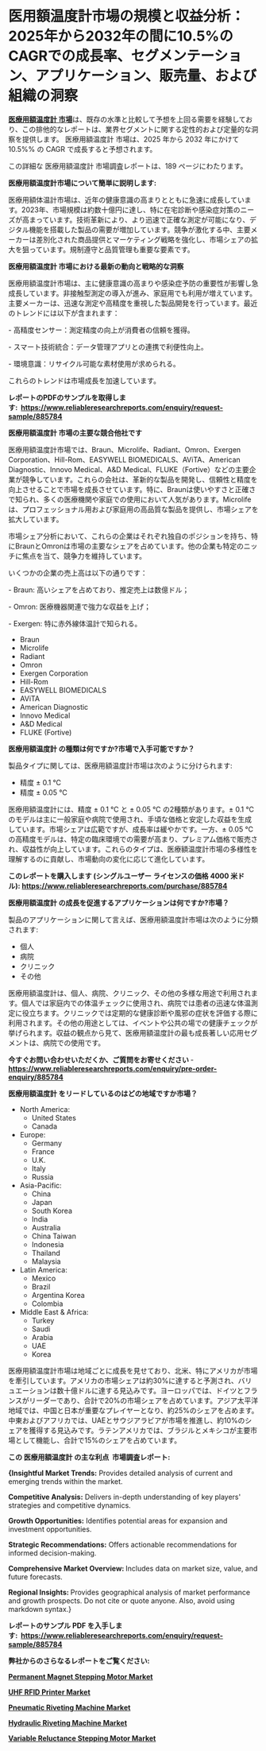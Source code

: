 <p><h1>医用額温度計市場の規模と収益分析：2025年から2032年の間に10.5%のCAGRでの成長率、セグメンテーション、アプリケーション、販売量、および組織の洞察</h1></p><p data-sourcepos="1:1-1:157"><strong><a href="https://www.reliableresearchreports.com/medical-forehead-thermometer-r885784?utm_campaign=110&utm_medium=36&utm_source=Github&utm_content=ia&utm_term=11042025&utm_id=medical-forehead-thermometer">医療用額温度計 市場</a></strong>は、既存の水準と比較して予想を上回る需要を経験しており、この排他的なレポートは、業界セグメントに関する定性的および定量的な洞察を提供します。 医療用額温度計 市場は、2025 年から 2032 年にかけて 10.5%% の CAGR で成長すると予想されます。</p>
<p data-sourcepos="3:1-3:50">この詳細な 医療用額温度計 市場調査レポートは、189 ページにわたります。</p>
<p><strong>医療用額温度計市場について簡単に説明します:</strong></p>
<p><p>医療用額体温計市場は、近年の健康意識の高まりとともに急速に成長しています。2023年、市場規模は約数十億円に達し、特に在宅診断や感染症対策のニーズが高まっています。技術革新により、より迅速で正確な測定が可能になり、デジタル機能を搭載した製品の需要が増加しています。競争が激化する中、主要メーカーは差別化された商品提供とマーケティング戦略を強化し、市場シェアの拡大を狙っています。規制遵守と品質管理も重要な要素です。</p></p>
<p><strong>医療用額温度計 市場における最新の動向と戦略的な洞察</strong></p>
<p><p>医療用額温度計市場は、主に健康意識の高まりや感染症予防の重要性が影響し急成長しています。非接触型測定の導入が進み、家庭用でも利用が増えています。主要メーカーは、迅速な測定や高精度を重視した製品開発を行っています。最近のトレンドには以下が含まれます：</p><p>- 高精度センサー：測定精度の向上が消費者の信頼を獲得。</p><p>- スマート技術統合：データ管理アプリとの連携で利便性向上。</p><p>- 環境意識：リサイクル可能な素材使用が求められる。</p><p>これらのトレンドは市場成長を加速しています。</p></p>
<p><strong>レポートのPDFのサンプルを取得します</strong><strong>:&nbsp;&nbsp;<a href="https://www.reliableresearchreports.com/enquiry/request-sample/885784?utm_campaign=110&utm_medium=36&utm_source=Github&utm_content=ia&utm_term=11042025&utm_id=medical-forehead-thermometer">https://www.reliableresearchreports.com/enquiry/request-sample/885784</a></strong></p>
<p><strong>医療用額温度計 市場の主要な競合他社です</strong></p>
<p><p>医療用額温度計市場では、Braun、Microlife、Radiant、Omron、Exergen Corporation、Hill-Rom、EASYWELL BIOMEDICALS、AViTA、American Diagnostic、Innovo Medical、A&D Medical、FLUKE（Fortive）などの主要企業が競争しています。これらの会社は、革新的な製品を開発し、信頼性と精度を向上させることで市場を成長させています。特に、Braunは使いやすさと正確さで知られ、多くの医療機関や家庭での使用において人気があります。Microlifeは、プロフェッショナル用および家庭用の高品質な製品を提供し、市場シェアを拡大しています。</p><p>市場シェア分析において、これらの企業はそれぞれ独自のポジションを持ち、特にBraunとOmronは市場の主要なシェアを占めています。他の企業も特定のニッチに焦点を当て、競争力を維持しています。</p><p>いくつかの企業の売上高は以下の通りです：</p><p>- Braun: 高いシェアを占めており、推定売上は数億ドル；</p><p>- Omron: 医療機器関連で強力な収益を上げ；</p><p>- Exergen: 特に赤外線体温計で知られる。</p></p>
<p><ul><li>Braun</li><li>Microlife</li><li>Radiant</li><li>Omron</li><li>Exergen Corporation</li><li>Hill-Rom</li><li>EASYWELL BIOMEDICALS</li><li>AViTA</li><li>American Diagnostic</li><li>Innovo Medical</li><li>A&D Medical</li><li>FLUKE (Fortive)</li></ul></p>
<p><strong>医療用額温度計 の種類は何ですか?市場で入手可能ですか？</strong></p>
<p>製品タイプに関しては、医療用額温度計市場は次のように分けられます:</p>
<p><ul><li>精度 ± 0.1 ℃</li><li>精度 ± 0.05 ℃</li></ul></p>
<p><p>医療用額温度計には、精度 ± 0.1 ℃ と ± 0.05 ℃ の2種類があります。± 0.1 ℃のモデルは主に一般家庭や病院で使用され、手頃な価格と安定した収益を生成しています。市場シェアは広範ですが、成長率は緩やかです。一方、± 0.05 ℃の高精度モデルは、特定の臨床環境での需要が高まり、プレミアム価格で販売され、収益性が向上しています。これらのタイプは、医療額温度計市場の多様性を理解するのに貢献し、市場動向の変化に応じて進化しています。</p></p>
<p><strong>このレポートを購入します (シングルユーザー ライセンスの価格 4000 米ドル):&nbsp;<a href="https://www.reliableresearchreports.com/purchase/885784?utm_campaign=110&utm_medium=36&utm_source=Github&utm_content=ia&utm_term=11042025&utm_id=medical-forehead-thermometer">https://www.reliableresearchreports.com/purchase/885784</a></strong></p>
<p><strong>医療用額温度計 の成長を促進するアプリケーションは何ですか?市場？</strong></p>
<p>製品のアプリケーションに関して言えば、医療用額温度計市場は次のように分類されます:</p>
<p><ul><li>個人</li><li>病院</li><li>クリニック</li><li>その他</li></ul></p>
<p><p>医療用額温度計は、個人、病院、クリニック、その他の多様な用途で利用されます。個人では家庭内での体温チェックに使用され、病院では患者の迅速な体温測定に役立ちます。クリニックでは定期的な健康診断や風邪の症状を評価する際に利用されます。その他の用途としては、イベントや公共の場での健康チェックが挙げられます。収益の観点から見て、医療用額温度計の最も成長著しい応用セグメントは、病院での使用です。</p></p>
<p><strong>今すぐお問い合わせいただくか、ご質問をお寄せください</strong><strong>&nbsp;</strong>-<strong><a href="https://www.reliableresearchreports.com/enquiry/pre-order-enquiry/885784?utm_campaign=110&utm_medium=36&utm_source=Github&utm_content=ia&utm_term=11042025&utm_id=medical-forehead-thermometer">https://www.reliableresearchreports.com/enquiry/pre-order-enquiry/885784</a></strong></p>
<p><strong>医療用額温度計 をリードしているのはどの地域ですか市場？</strong></p>
<p><ul>
    <li>
        North America:
        <ul>
            <li>United States</li>
            <li>Canada</li>
        </ul>
    </li>
    <li>
        Europe:
        <ul>
            <li>Germany</li>
            <li>France</li>
            <li>U.K.</li>
            <li>Italy</li>
            <li>Russia</li>
        </ul>
    </li>
    <li>
        Asia-Pacific:
        <ul>
            <li>China</li>
            <li>Japan</li>
            <li>South Korea</li>
            <li>India</li>
            <li>Australia</li>
            <li>China Taiwan</li>
            <li>Indonesia</li>
            <li>Thailand</li>
            <li>Malaysia</li>
        </ul>
    </li>
    <li>
        Latin America:
        <ul>
            <li>Mexico</li>
            <li>Brazil</li>
            <li>Argentina Korea</li>
            <li>Colombia</li>
        </ul>
    </li>
    <li>
        Middle East & Africa:
        <ul>
            <li>Turkey</li>
            <li>Saudi</li>
            <li>Arabia</li>
            <li>UAE</li>
            <li>Korea</li>
        </ul>
    </li>
    </ul></p>
<p><p>医療用額温度計市場は地域ごとに成長を見せており、北米、特にアメリカが市場を牽引しています。アメリカの市場シェアは約30%に達すると予測され、バリュエーションは数十億ドルに達する見込みです。ヨーロッパでは、ドイツとフランスがリーダーであり、合計で20%の市場シェアを占めています。アジア太平洋地域では、中国と日本が重要なプレイヤーとなり、約25%のシェアを占めます。中東およびアフリカでは、UAEとサウジアラビアが市場を推進し、約10%のシェアを獲得する見込みです。ラテンアメリカでは、ブラジルとメキシコが主要市場として機能し、合計で15%のシェアを占めています。</p></p>
<p><strong>この 医療用額温度計 の主な利点&nbsp; 市場調査レポート:</strong></p>
<p><strong>{Insightful Market Trends:</strong> Provides detailed analysis of current and emerging trends within the market.</p>
<p><strong>Competitive Analysis:</strong> Delivers in-depth understanding of key players' strategies and competitive dynamics.</p>
<p><strong>Growth Opportunities:</strong> Identifies potential areas for expansion and investment opportunities.</p>
<p><strong>Strategic Recommendations:</strong> Offers actionable recommendations for informed decision-making.</p>
<p><strong>Comprehensive Market Overview: </strong>Includes data on market size, value, and future forecasts.</p>
<p><strong>Regional Insights: </strong>Provides geographical analysis of market performance and growth prospects. Do not cite or quote anyone. Also, avoid using markdown syntax.}</p>
<p><strong>レポートのサンプル PDF を入手します:&nbsp;</strong><strong>&nbsp;<a href="https://www.reliableresearchreports.com/enquiry/request-sample/885784?utm_campaign=110&utm_medium=36&utm_source=Github&utm_content=ia&utm_term=11042025&utm_id=medical-forehead-thermometer">https://www.reliableresearchreports.com/enquiry/request-sample/885784</a></strong></p>
<p></p>
<p></p>
<p></p>
<p></p>
<p><strong>弊社からのさらなるレポートをご覧ください:</strong></p>
<p><strong><p><a href="https://github.com/cheryjhonson/Market-Research-Report-List-1/blob/main/permanent-magnet-stepping-motor-market.md?utm_campaign=110&utm_medium=36&utm_source=Github&utm_content=ia&utm_term=11042025&utm_id=medical-forehead-thermometer">Permanent Magnet Stepping Motor Market</a></p><p><a href="https://github.com/pizolina/Market-Research-Report-List-7/blob/main/uhf-rfid-printer-market.md?utm_campaign=110&utm_medium=36&utm_source=Github&utm_content=ia&utm_term=11042025&utm_id=medical-forehead-thermometer">UHF RFID Printer Market</a></p><p><a href="https://github.com/tamvrosiya/Market-Research-Report-List-7/blob/main/pneumatic-riveting-machine-market.md?utm_campaign=110&utm_medium=36&utm_source=Github&utm_content=ia&utm_term=11042025&utm_id=medical-forehead-thermometer">Pneumatic Riveting Machine Market</a></p><p><a href="https://github.com/SanjidaKhan901/Market-Research-Report-List-2/blob/main/hydraulic-riveting-machine-market.md?utm_campaign=110&utm_medium=36&utm_source=Github&utm_content=ia&utm_term=11042025&utm_id=medical-forehead-thermometer">Hydraulic Riveting Machine Market</a></p><p><a href="https://github.com/AngelaWalsh696/Market-Research-Report-List-2/blob/main/variable-reluctance-stepping-motor-market.md?utm_campaign=110&utm_medium=36&utm_source=Github&utm_content=ia&utm_term=11042025&utm_id=medical-forehead-thermometer">Variable Reluctance Stepping Motor Market</a></p></strong></p>